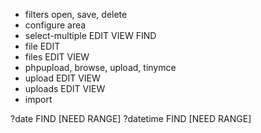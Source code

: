 - filters open, save, delete
- configure area
- select-multiple EDIT VIEW FIND
- file EDIT
- files EDIT VIEW
- phpupload, browse, upload, tinymce
- upload EDIT VIEW
- uploads EDIT VIEW
- import

?date FIND [NEED RANGE]
?datetime FIND [NEED RANGE]